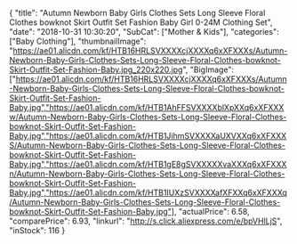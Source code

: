 {
	"title": "Autumn Newborn Baby Girls Clothes Sets Long Sleeve Floral Clothes bowknot Skirt Outfit Set Fashion Baby Girl 0-24M Clothing Set",
	"date": "2018-10-31 10:30:20",
	"SubCat": ["Mother & Kids"],
	"categories": ["Baby Clothing"],
	"thumbnailImage": "https://ae01.alicdn.com/kf/HTB16HRLSVXXXXcjXXXXq6xXFXXXs/Autumn-Newborn-Baby-Girls-Clothes-Sets-Long-Sleeve-Floral-Clothes-bowknot-Skirt-Outfit-Set-Fashion-Baby.jpg_220x220.jpg",
	"BigImage": ["https://ae01.alicdn.com/kf/HTB16HRLSVXXXXcjXXXXq6xXFXXXs/Autumn-Newborn-Baby-Girls-Clothes-Sets-Long-Sleeve-Floral-Clothes-bowknot-Skirt-Outfit-Set-Fashion-Baby.jpg","https://ae01.alicdn.com/kf/HTB1AhFFSVXXXXblXpXXq6xXFXXXw/Autumn-Newborn-Baby-Girls-Clothes-Sets-Long-Sleeve-Floral-Clothes-bowknot-Skirt-Outfit-Set-Fashion-Baby.jpg","https://ae01.alicdn.com/kf/HTB1JihmSVXXXXaUXVXXq6xXFXXXS/Autumn-Newborn-Baby-Girls-Clothes-Sets-Long-Sleeve-Floral-Clothes-bowknot-Skirt-Outfit-Set-Fashion-Baby.jpg","https://ae01.alicdn.com/kf/HTB1gE8gSVXXXXXvaXXXq6xXFXXXn/Autumn-Newborn-Baby-Girls-Clothes-Sets-Long-Sleeve-Floral-Clothes-bowknot-Skirt-Outfit-Set-Fashion-Baby.jpg","https://ae01.alicdn.com/kf/HTB1IUXzSVXXXXafXFXXq6xXFXXXq/Autumn-Newborn-Baby-Girls-Clothes-Sets-Long-Sleeve-Floral-Clothes-bowknot-Skirt-Outfit-Set-Fashion-Baby.jpg"],
	"actualPrice": 6.58,
	"comparePrice": 6.93,
	"linkurl": "http://s.click.aliexpress.com/e/bpVHlLjS",
	"inStock": 116
}
